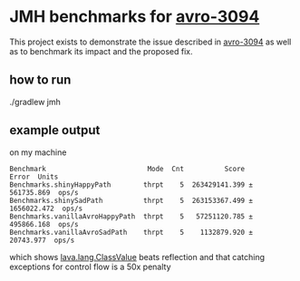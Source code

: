 # JMH benchmarks for [avro-3094](https://issues.apache.org/jira/browse/AVRO-3094)

This project exists to demonstrate the issue described in [avro-3094](https://issues.apache.org/jira/browse/AVRO-3094) as well as to benchmark its impact and the proposed fix.

## how to run
./gradlew jmh

## example output
on my machine

```
Benchmark                         Mode  Cnt          Score         Error  Units
Benchmarks.shinyHappyPath        thrpt    5  263429141.399 ±  561735.869  ops/s
Benchmarks.shinySadPath          thrpt    5  263153367.499 ± 1656022.472  ops/s
Benchmarks.vanillaAvroHappyPath  thrpt    5   57251120.785 ±  495866.168  ops/s
Benchmarks.vanillaAvroSadPath    thrpt    5    1132879.920 ±   20743.977  ops/s
```

which shows [lava.lang.ClassValue](https://docs.oracle.com/javase/8/docs/api/java/lang/ClassValue.html) beats reflection and that catching exceptions for control flow is a 50x penalty
